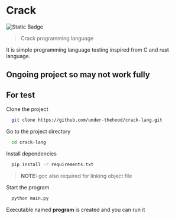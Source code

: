 # Crack
![Static Badge](https://img.shields.io/badge/ongoing-project-blue)

>Crack programming language

It is simple programming language testing inspired from C and rust  language.

## Ongoing project so may not work fully


## For test


Clone the project

```bash
  git clone https://github.com/under-thehood/crack-lang.git
```

Go to the project directory

```bash
  cd crack-lang
```

Install dependencies

```bash
  pip install -r requirements.txt
```
> **NOTE:** gcc also required for linking object file

Start the program

```bash
  python main.py
```

Executable named __program__ is created and you can run it
